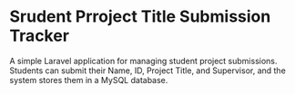 # Srudent Prroject Title Submission Tracker
 A simple Laravel application for managing student project submissions. Students can submit their Name, ID, Project Title, and Supervisor, and the system stores them in a MySQL database.
